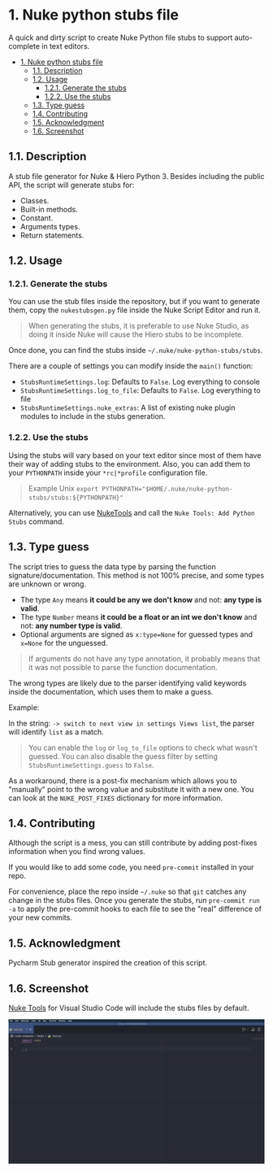 # 1. Nuke python stubs file

A quick and dirty script to create Nuke Python file stubs to support auto-complete in text editors.

- [1. Nuke python stubs file](#1-nuke-python-stubs-file)
  - [1.1. Description](#11-description)
  - [1.2. Usage](#12-usage)
    - [1.2.1. Generate the stubs](#121-generate-the-stubs)
    - [1.2.2. Use the stubs](#122-use-the-stubs)
  - [1.3. Type guess](#13-type-guess)
  - [1.4. Contributing](#14-contributing)
  - [1.5. Acknowledgment](#15-acknowledgment)
  - [1.6. Screenshot](#16-screenshot)

## 1.1. Description

A stub file generator for Nuke & Hiero Python 3. Besides including the public API, the script will generate stubs for:

- Classes.
- Built-in methods.
- Constant.
- Arguments types.
- Return statements.

## 1.2. Usage

### 1.2.1. Generate the stubs

You can use the stub files inside the repository, but if you want to generate them, copy the `nukestubsgen.py` file inside the Nuke Script Editor and run it.

> When generating the stubs, it is preferable to use Nuke Studio, as doing it inside Nuke will cause the Hiero stubs to be incomplete.

Once done, you can find the stubs inside `~/.nuke/nuke-python-stubs/stubs`.

There are a couple of settings you can modify inside the `main()` function:

- `StubsRuntimeSettings.log`: Defaults to `False`. Log everything to console
- `StubsRuntimeSettings.log_to_file`: Defaults to `False`. Log everything to file
- `StubsRuntimeSettings.nuke_extras`: A list of existing nuke plugin modules to include in the stubs generation.

### 1.2.2. Use the stubs

Using the stubs will vary based on your text editor since most of them have their way of adding stubs to the environment. Also, you can add them to your `PYTHONPATH` inside your `*rc|*profile` configuration file.

> Example Unix `export PYTHONPATH="$HOME/.nuke/nuke-python-stubs/stubs:${PYTHONPATH}"`

Alternatively, you can use [NukeTools](https://marketplace.visualstudio.com/items?itemName=virgilsisoe.nuke-tools) and call the `Nuke Tools: Add Python Stubs` command.

## 1.3. Type guess

The script tries to guess the data type by parsing the function signature/documentation. This method is not 100% precise, and some types are unknown or wrong.

- The type `Any` means **it could be any we don't know** and not: **any type is valid**.
- The type  `Number` means **it could be a float or an int we don't know** and not: **any number type is valid**.
- Optional arguments are signed as `x:type=None` for guessed types and `x=None` for the unguessed.

> If arguments do not have any type annotation, it probably means that it was not possible to parse the function documentation.

The wrong types are likely due to the parser identifying valid keywords inside the documentation, which uses them to make a guess.

Example:

In the string: `-> switch to next view in settings Views list`, the parser will identify `list` as a match.

> You can enable the `log` or `log_to_file` options to check what wasn't guessed.
> You can also disable the guess filter by setting `StubsRuntimeSettings.guess` to `False`.

As a workaround, there is a post-fix mechanism which allows you to "manually" point to the wrong value and substitute it with a new one. You can look at the `NUKE_POST_FIXES` dictionary for more information.

## 1.4. Contributing

Although the script is a mess, you can still contribute by adding post-fixes information when you find wrong values.

If you would like to add some code, you need `pre-commit` installed in your repo.

For convenience, place the repo inside `~/.nuke` so that `git` catches any change in the stubs files. Once you generate the stubs, run `pre-commit run -a` to apply the pre-commit hooks to each file to see the "real" difference of your new commits.

## 1.5. Acknowledgment

Pycharm Stub generator inspired the creation of this script.

## 1.6. Screenshot

[Nuke Tools](https://marketplace.visualstudio.com/items?itemName=virgilsisoe.nuke-tools) for Visual Studio Code will include the stubs files by default.

![Alt text](images/auto_complete.gif)
